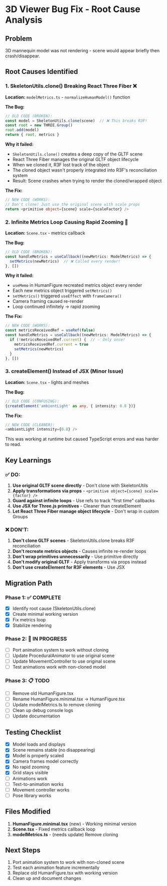 # 3D Viewer Bug Fix - Root Cause Analysis

## Problem

3D mannequin model was not rendering - scene would appear briefly then crash/disappear.

## Root Causes Identified

### 1. **SkeletonUtils.clone() Breaking React Three Fiber** ❌

**Location:** `modelMetrics.ts` - `normalizeHumanModel()` function

**The Bug:**
```typescript
// OLD CODE (BROKEN):
const model = SkeletonUtils.clone(scene)  // ❌ This breaks R3F!
const root = new THREE.Group()
root.add(model)
return { root, metrics }
```

**Why it failed:**

- `SkeletonUtils.clone()` creates a deep copy of the GLTF scene
- React Three Fiber manages the original GLTF object lifecycle
- When we cloned it, R3F lost track of the object
- The cloned object wasn't properly integrated into R3F's reconciliation system
- Result: Scene crashes when trying to render the cloned/wrapped object

**The Fix:**
```typescript
// NEW CODE (WORKS):
// Don't clone! Just use the original scene with scale props
return <primitive object={scene} scale={scaleFactor} />
```

### 2. **Infinite Metrics Loop Causing Rapid Zooming** 🔄

**Location:** `Scene.tsx` - metrics callback

**The Bug:**
```typescript
// OLD CODE (BROKEN):
const handleMetrics = useCallback((newMetrics: ModelMetrics) => {
  setMetrics(newMetrics)  // ❌ Called every render!
}, [])
```

**Why it failed:**

- `useMemo` in HumanFigure recreated metrics object every render
- Each new metrics object triggered `setMetrics()`
- `setMetrics()` triggered `useEffect` with `frameCamera()`
- Camera framing caused re-render
- Loop continued infinitely → rapid zooming

**The Fix:**
```typescript
// NEW CODE (WORKS):
const metricsReceivedRef = useRef(false)
const handleMetrics = useCallback((newMetrics: ModelMetrics) => {
  if (!metricsReceivedRef.current) {  // ✅ Only once!
    metricsReceivedRef.current = true
    setMetrics(newMetrics)
  }
}, [])
```

### 3. **createElement() Instead of JSX** (Minor Issue)

**Location:** `Scene.tsx` - lights and meshes

**The Bug:**
```typescript
// OLD CODE (CONFUSING):
{createElement('ambientLight' as any, { intensity: 0.8 })}
```

**The Fix:**
```typescript
// NEW CODE (CLEANER):
<ambientLight intensity={0.8} />
```

This was working at runtime but caused TypeScript errors and was harder to read.

## Key Learnings

### ✅ DO:

1. **Use original GLTF scene directly** - Don't clone with SkeletonUtils
2. **Apply transformations via props** - `<primitive object={scene} scale={factor} />`
3. **Guard against infinite loops** - Use refs to track "first time" callbacks
4. **Use JSX for Three.js primitives** - Cleaner than createElement
5. **Let React Three Fiber manage object lifecycle** - Don't wrap in custom Groups

### ❌ DON'T:

1. **Don't clone GLTF scenes** - SkeletonUtils.clone breaks R3F reconciliation
2. **Don't recreate metrics objects** - Causes infinite re-render loops
3. **Don't wrap primitives unnecessarily** - Use primitive directly
4. **Don't modify original GLTF** - Apply transforms via props instead
5. **Don't use createElement for R3F elements** - Use JSX

## Migration Path

### Phase 1: ✅ COMPLETE

- [x] Identify root cause (SkeletonUtils.clone)
- [x] Create minimal working version
- [x] Fix metrics loop
- [x] Stabilize rendering

### Phase 2: 🔄 IN PROGRESS

- [ ] Port animation system to work without cloning
- [ ] Update ProceduralAnimator to use original scene
- [ ] Update MovementController to use original scene
- [ ] Test animations work with non-cloned model

### Phase 3: 📋 TODO

- [ ] Remove old HumanFigure.tsx
- [ ] Rename HumanFigure.minimal.tsx → HumanFigure.tsx
- [ ] Update modelMetrics.ts to remove cloning
- [ ] Clean up debug console logs
- [ ] Update documentation

## Testing Checklist

- [x] Model loads and displays
- [x] Scene remains stable (no disappearing)
- [x] Model is properly scaled
- [x] Camera frames model correctly
- [x] No rapid zooming
- [x] Grid stays visible
- [ ] Animations work
- [ ] Text-to-animation works
- [ ] Movement controller works
- [ ] Pose library works

## Files Modified

1. **HumanFigure.minimal.tsx** (new) - Working minimal version
2. **Scene.tsx** - Fixed metrics callback loop
3. **modelMetrics.ts** - (needs update) Remove cloning

## Next Steps

1. Port animation system to work with non-cloned scene
2. Test each animation feature incrementally
3. Replace old HumanFigure.tsx with working version
4. Clean up and document changes
